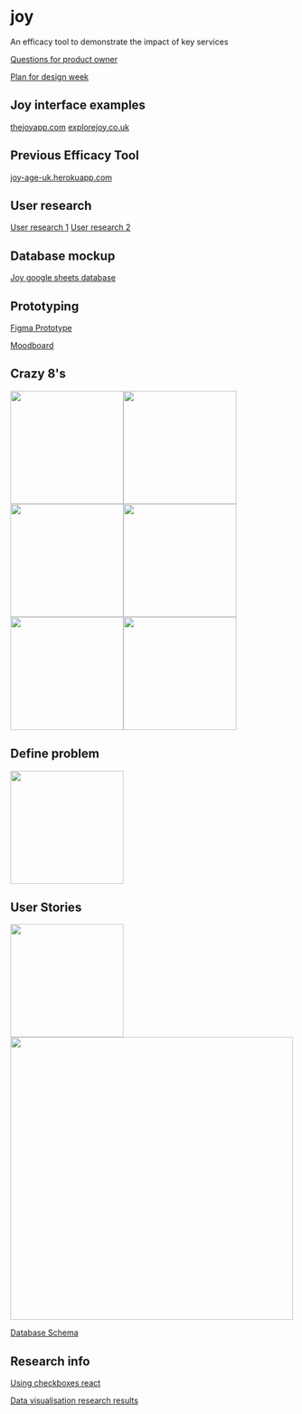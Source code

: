 # joy

An efficacy tool to demonstrate the impact of key services

[Questions for product owner](https://docs.google.com/document/d/1AHMBpd4muYEc-Ki1Kdffsrb31EDjrS-Ou1MDVJQi-Lk/edit?usp=sharing)

[Plan for design week](https://docs.google.com/document/d/1eVwszROvm7Q8ci575emBwHVLZDQrAJGqYA1wltS-fQk/edit)

## Joy interface examples

[thejoyapp.com](https://www.thejoyapp.com/)
[explorejoy.co.uk](https://explorejoy.co.uk/)

## Previous Efficacy Tool

[joy-age-uk.herokuapp.com](http://joy-age-uk.herokuapp.com/login)

## User research

[User research 1](https://docs.google.com/forms/d/e/1FAIpQLSd8qeYzkFeVT_Zzjtn3E7m3doKLbSgdZIEILXmn8BEi-DiKEA/viewform)
[User research 2](https://docs.google.com/forms/d/e/1FAIpQLSflGceKvgvTPY758rWJZ5nnShwDCDdFMYQqy_pTPYuL4IzCSw/viewform)

## Database mockup

[Joy google sheets database](https://docs.google.com/spreadsheets/d/1R7-1iC3SsjIhLPAS4LHF4eo1Wo0rNX3UNx6eiO_hw6s/edit?ts=5e3957fc#gid=0)

## Prototyping

[Figma Prototype](https://www.figma.com/file/jUQWIh89Y683BJfg9pe169/Joy-Efficacy?node-id=0%3A1)

[Moodboard](https://www.figma.com/file/02nqBJbpepY17Ak3uXoq6O/Untitled?node-id=0%3A1)

## Crazy 8's

<img src="https://i.imgur.com/3viZtml.jpg" width="200"><img src="https://i.imgur.com/16yykBE.jpg" width="200"><img src="https://i.imgur.com/lyf0FTY.jpg" width="200"><img src="https://i.imgur.com/vxuDxr3.jpg" width="200"><img src="https://i.imgur.com/J3Zf8dx.jpg" width="200"><img src="https://i.imgur.com/qtRKZNS.jpg" width="200">

## Define problem

<img src="https://i.imgur.com/cnBHWtn.jpg" width="200">

## User Stories

<img src="https://i.imgur.com/ZYoGmJP.jpg" width="200">
<img src="https://i.imgur.com/aw19XLk.jpg" width="500">

[Database Schema](https://dbdiagram.io/d/5e383ecf9e76504e0ef0f83b)

## Research info

[Using checkboxes react](https://stackoverflow.com/questions/50360526/how-to-access-state-of-checkboxes-in-reactjs)

[Data visualisation research results](https://docs.google.com/document/d/1DQzswMYZcc1HpxVnqLsKTLy-Jlx5ep9USFhy_UAqv2M/edit?usp=sharing)
